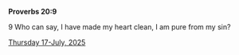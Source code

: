 **Proverbs 20:9**

9 Who can say, I have made my heart clean, I am pure from my sin?

[Thursday 17-July, 2025](https://getbible.net/kjv/Proverbs/20/9)
